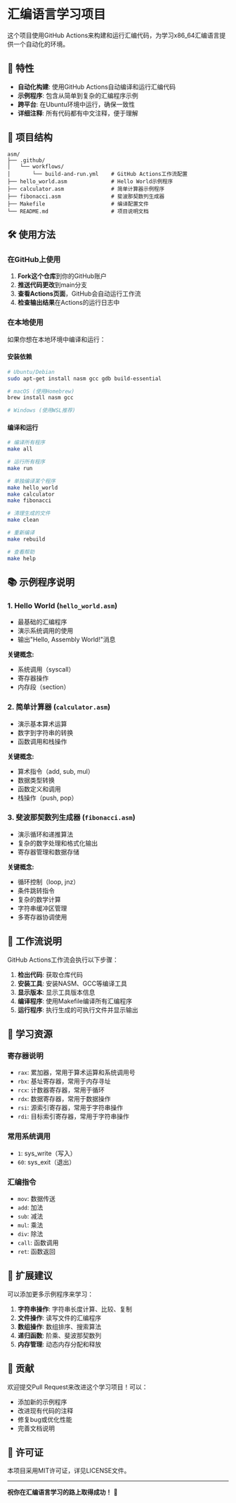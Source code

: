 # 汇编语言学习项目

这个项目使用GitHub Actions来构建和运行汇编代码，为学习x86_64汇编语言提供一个自动化的环境。

## 🚀 特性

- **自动化构建**: 使用GitHub Actions自动编译和运行汇编代码
- **示例程序**: 包含从简单到复杂的汇编程序示例
- **跨平台**: 在Ubuntu环境中运行，确保一致性
- **详细注释**: 所有代码都有中文注释，便于理解

## 📁 项目结构

```
asm/
├── .github/
│   └── workflows/
│       └── build-and-run.yml    # GitHub Actions工作流配置
├── hello_world.asm              # Hello World示例程序
├── calculator.asm               # 简单计算器示例程序
├── fibonacci.asm                # 斐波那契数列生成器
├── Makefile                     # 编译配置文件
└── README.md                    # 项目说明文档
```

## 🛠️ 使用方法

### 在GitHub上使用

1. **Fork这个仓库**到你的GitHub账户
2. **推送代码更改**到main分支
3. **查看Actions页面**，GitHub会自动运行工作流
4. **检查输出结果**在Actions的运行日志中

### 在本地使用

如果你想在本地环境中编译和运行：

#### 安装依赖
```bash
# Ubuntu/Debian
sudo apt-get install nasm gcc gdb build-essential

# macOS (使用Homebrew)
brew install nasm gcc

# Windows (使用WSL推荐)
```

#### 编译和运行
```bash
# 编译所有程序
make all

# 运行所有程序
make run

# 单独编译某个程序
make hello_world
make calculator
make fibonacci

# 清理生成的文件
make clean

# 重新编译
make rebuild

# 查看帮助
make help
```

## 📚 示例程序说明

### 1. Hello World (`hello_world.asm`)
- 最基础的汇编程序
- 演示系统调用的使用
- 输出"Hello, Assembly World!"消息

**关键概念:**
- 系统调用（syscall）
- 寄存器操作
- 内存段（section）

### 2. 简单计算器 (`calculator.asm`)
- 演示基本算术运算
- 数字到字符串的转换
- 函数调用和栈操作

**关键概念:**
- 算术指令（add, sub, mul）
- 数据类型转换
- 函数定义和调用
- 栈操作（push, pop）

### 3. 斐波那契数列生成器 (`fibonacci.asm`)
- 演示循环和递推算法
- 复杂的数字处理和格式化输出
- 寄存器管理和数据存储

**关键概念:**
- 循环控制（loop, jnz）
- 条件跳转指令
- 复杂的数学计算
- 字符串缓冲区管理
- 多寄存器协调使用

## 🔧 工作流说明

GitHub Actions工作流会执行以下步骤：

1. **检出代码**: 获取仓库代码
2. **安装工具**: 安装NASM、GCC等编译工具
3. **显示版本**: 显示工具版本信息
4. **编译程序**: 使用Makefile编译所有汇编程序
5. **运行程序**: 执行生成的可执行文件并显示输出

## 📖 学习资源

### 寄存器说明
- `rax`: 累加器，常用于算术运算和系统调用号
- `rbx`: 基址寄存器，常用于内存寻址
- `rcx`: 计数器寄存器，常用于循环
- `rdx`: 数据寄存器，常用于数据操作
- `rsi`: 源索引寄存器，常用于字符串操作
- `rdi`: 目标索引寄存器，常用于字符串操作

### 常用系统调用
- `1`: sys_write（写入）
- `60`: sys_exit（退出）

### 汇编指令
- `mov`: 数据传送
- `add`: 加法
- `sub`: 减法
- `mul`: 乘法
- `div`: 除法
- `call`: 函数调用
- `ret`: 函数返回

## 🎯 扩展建议

可以添加更多示例程序来学习：

1. **字符串操作**: 字符串长度计算、比较、复制
2. **文件操作**: 读写文件的汇编程序
3. **数组操作**: 数组排序、搜索算法
4. **递归函数**: 阶乘、斐波那契数列
5. **内存管理**: 动态内存分配和释放

## 🤝 贡献

欢迎提交Pull Request来改进这个学习项目！可以：

- 添加新的示例程序
- 改进现有代码的注释
- 修复bug或优化性能
- 完善文档说明

## 📝 许可证

本项目采用MIT许可证，详见LICENSE文件。

---

**祝你在汇编语言学习的路上取得成功！** 🎉
